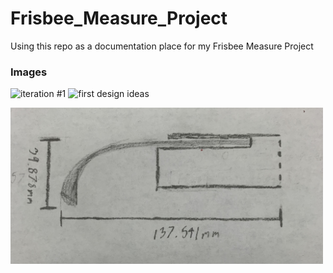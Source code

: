 # Frisbee_Measure_Project
Using this repo as a documentation place for my Frisbee Measure Project

 


### Images

![iteration #1](Images/Frisbee%20Iteration%20#1.JPG)
<img src="Images/Frisbee Iteration #1.JPG" alt="first design ideas" width="500" height="500">

<img src="Images/Original_Frisbee_Idea.jpg" alt="first design ideas" width="500" height="250">

<br>
<br>




